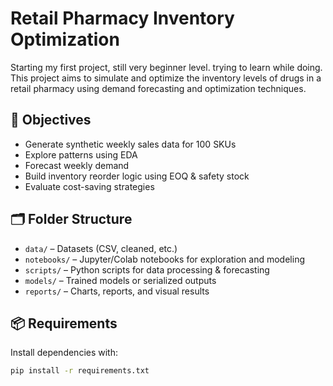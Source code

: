 # Retail Pharmacy Inventory Optimization

Starting my first project, still very beginner level. trying to learn while doing. This project aims to simulate and optimize the inventory levels of drugs in a retail pharmacy using demand forecasting and optimization techniques.

## 🚀 Objectives
- Generate synthetic weekly sales data for 100 SKUs
- Explore patterns using EDA
- Forecast weekly demand
- Build inventory reorder logic using EOQ & safety stock
- Evaluate cost-saving strategies

## 🗂️ Folder Structure
- `data/` – Datasets (CSV, cleaned, etc.)
- `notebooks/` – Jupyter/Colab notebooks for exploration and modeling
- `scripts/` – Python scripts for data processing & forecasting
- `models/` – Trained models or serialized outputs
- `reports/` – Charts, reports, and visual results

## 📦 Requirements
Install dependencies with:
```bash
pip install -r requirements.txt
